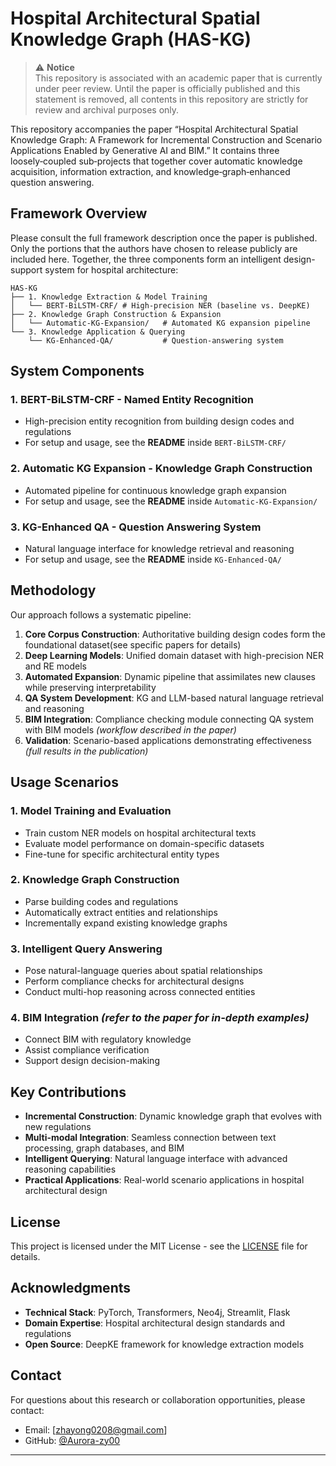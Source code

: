 # Hospital Architectural Spatial Knowledge Graph (HAS-KG)

> ⚠️ **Notice**  
This repository is associated with an academic paper that is currently under peer review. Until the paper is officially published and this statement is removed, all contents in this repository are strictly for review and archival purposes only.  

This repository accompanies the paper “Hospital Architectural Spatial Knowledge Graph: A Framework for Incremental Construction and Scenario Applications Enabled by Generative AI and BIM.” 
It contains three loosely‑coupled sub‑projects that together cover automatic knowledge acquisition, information extraction, and knowledge‑graph‑enhanced question answering.

##  Framework Overview

Please consult the full framework description once the paper is published.  
Only the portions that the authors have chosen to release publicly are included here. Together, the three components form an intelligent design-support system for hospital architecture:

```
HAS-KG
├── 1. Knowledge Extraction & Model Training
│   └── BERT-BiLSTM-CRF/ # High-precision NER (baseline vs. DeepKE)
├── 2. Knowledge Graph Construction & Expansion  
│   └── Automatic-KG-Expansion/   # Automated KG expansion pipeline
└── 3. Knowledge Application & Querying
    └── KG-Enhanced-QA/           # Question-answering system
```

##  System Components

### 1. BERT-BiLSTM-CRF - Named Entity Recognition
- High-precision entity recognition from building design codes and regulations
- For setup and usage, see the **README** inside `BERT-BiLSTM-CRF/`

### 2. Automatic KG Expansion - Knowledge Graph Construction
- Automated pipeline for continuous knowledge graph expansion
- For setup and usage, see the **README** inside `Automatic-KG-Expansion/`

### 3. KG-Enhanced QA - Question Answering System
- Natural language interface for knowledge retrieval and reasoning
- For setup and usage, see the **README** inside `KG-Enhanced-QA/`

##  Methodology

Our approach follows a systematic pipeline:

1. **Core Corpus Construction**: Authoritative building design codes form the foundational dataset(see specific papers for details)
2. **Deep Learning Models**: Unified domain dataset with high-precision NER and RE models
3. **Automated Expansion**: Dynamic pipeline that assimilates new clauses while preserving interpretability
4. **QA System Development**: KG and LLM-based natural language retrieval and reasoning
5. **BIM Integration**: Compliance checking module connecting QA system with BIM models *(workflow described in the paper)*  
6. **Validation**: Scenario-based applications demonstrating effectiveness *(full results in the publication)* 

## Usage Scenarios

### 1. Model Training and Evaluation
- Train custom NER models on hospital architectural texts
- Evaluate model performance on domain-specific datasets
- Fine-tune for specific architectural entity types

### 2. Knowledge Graph Construction
- Parse building codes and regulations  
- Automatically extract entities and relationships  
- Incrementally expand existing knowledge graphs  

### 3. Intelligent Query Answering
- Pose natural-language queries about spatial relationships  
- Perform compliance checks for architectural designs  
- Conduct multi-hop reasoning across connected entities  

### 4. BIM Integration *(refer to the paper for in-depth examples)*
- Connect BIM  with regulatory knowledge
- Assist compliance verification
- Support design decision-making  

## Key Contributions

- **Incremental Construction**: Dynamic knowledge graph that evolves with new regulations
- **Multi-modal Integration**: Seamless connection between text processing, graph databases, and BIM
- **Intelligent Querying**: Natural language interface with advanced reasoning capabilities
- **Practical Applications**: Real-world scenario applications in hospital architectural design

##  License

This project is licensed under the MIT License - see the [LICENSE](LICENSE) file for details.

## Acknowledgments

- **Technical Stack**: PyTorch, Transformers, Neo4j, Streamlit, Flask
- **Domain Expertise**: Hospital architectural design standards and regulations
- **Open Source**: DeepKE framework for knowledge extraction models

##  Contact

For questions about this research or collaboration opportunities, please contact:
- Email: [zhayong0208@gmail.com]
- GitHub: [@Aurora-zy00](https://github.com/Aurora-zy00)

---
